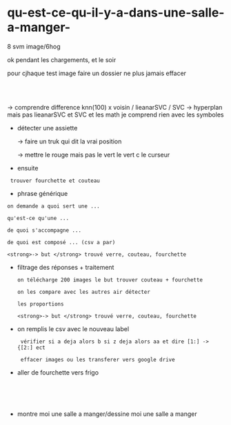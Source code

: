 # qu-est-ce-qu-il-y-a-dans-une-salle-a-manger-

8 svm image/6hog


ok pendant les chargements, et le soir

pour cjhaque test image faire un dossier ne plus jamais effacer

  <br> <br> 

  -> comprendre difference knn(100) x voisin / lieanarSVC / SVC -> hyperplan mais pas lieanarSVC et SVC et les math je comprend rien avec les symboles

 -   détecter une assiette

      -> faire un truk qui dit la vrai position
      
      -> mettre le rouge mais pas le vert le vert c le curseur

 -    ensuite
  
     trouver fourchette et couteau

  -  phrase générique

    on demande a quoi sert une ...
    
    qu'est-ce qu'une ...
    
    de quoi s'accompagne ...
  
    de quoi est composé ... (csv a par)
  
    <strong>-> but </strong> trouvé verre, couteau, fourchette 

 -  filtrage des réponses + traitement
 
        on télécharge 200 images le but trouver couteau + fourchette
 
        on les compare avec les autres air détecter 
        
        les proportions
 
        <strong>-> but </strong> trouvé verre, couteau, fourchette 
 
 
 
 - on remplis le csv avec le nouveau label
  
        vérifier si a deja alors b si z deja alors aa et dire [1:] -> {[2:] ect
 
        effacer images ou les transferer vers google drive
 
 - aller de fourchette vers frigo
 
 
 <br><br><br>
 
 
 - montre moi une salle a manger/dessine moi une salle a manger
